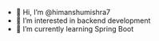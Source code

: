 - 👋 Hi, I’m @himanshumishra7
- 👀 I’m interested in backend development
- 🌱 I’m currently learning Spring Boot



<!---
himanshumishra7/himanshumishra7 is a ✨ special ✨ repository because its `README.md` (this file) appears on your GitHub profile.
You can click the Preview link to take a look at your changes.
--->

